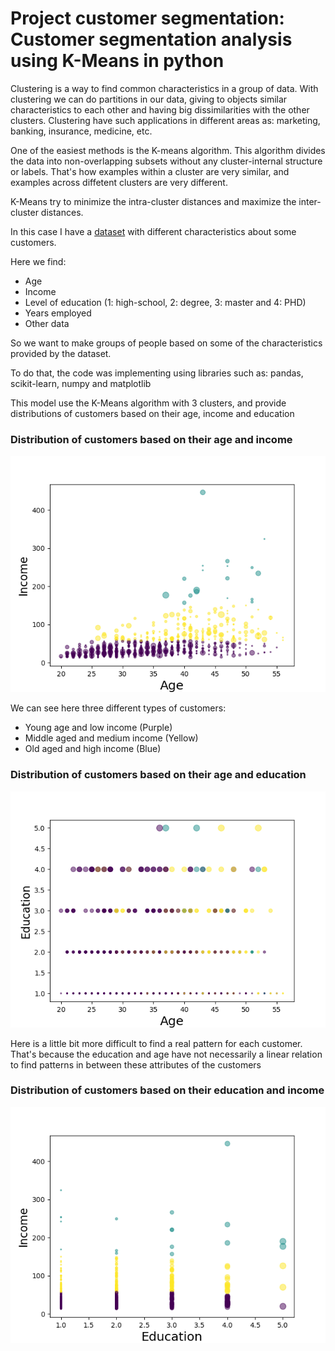 # Project customer segmentation: Customer segmentation analysis using K-Means in python

Clustering is a way to find common characteristics in a group of data. With clustering we can do partitions in our data, giving to objects similar characteristics to each other and having big dissimilarities with the other clusters. Clustering have such applications in different areas as: marketing, banking, insurance, medicine, etc.

One of the easiest methods is the K-means algorithm. This algorithm divides the data into non-overlapping subsets without any cluster-internal structure or labels. That's how examples within a cluster are very similar, and examples across diffetent clusters are very different. 

K-Means try to minimize the intra-cluster distances and maximize the inter-cluster distances.

In this case I have a [dataset](https://github.com/Franzmgarcia03/Project_customer_segmentation/blob/master/Cust_Segmentation.csv) with different characteristics about some customers.

Here we find:

- Age
- Income
- Level of education (1: high-school, 2: degree, 3: master and 4: PHD) 
- Years employed
- Other data

So we want to make groups of people based on some of the characteristics provided by the dataset. 

To do that, the code was implementing using libraries such as: pandas, scikit-learn, numpy and matplotlib

This model use the K-Means algorithm with 3 clusters, and provide distributions of customers based on their age, income and education

###  Distribution of customers based on their age and income
![Age and Income](/Age_Inc.png)

We can see here three different types of customers:

- Young age and low income (Purple)
- Middle aged and medium income (Yellow)
- Old aged and high income (Blue)

###  Distribution of customers based on their age and education
![Age and Education](/Age_Edu.png)

Here is a little bit more difficult to find a real pattern for each customer. That's because the education and age have not necessarily a linear relation to find patterns in between these attributes of the customers

### Distribution of customers based on their education and income
![Education and Income](/Edu_Inc.png)


